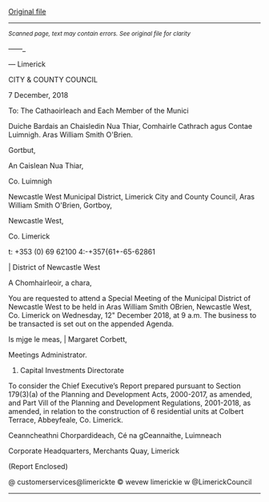 [Original file](https://www.limerick.ie/sites/default/files/media/documents/2018-12/00%202018-12-12%20Agenda.pdf)

---
*<small>Scanned page, text may contain errors. See original file for clarity</small>*  

——_

—
Limerick

CITY & COUNTY
COUNCIL

7 December, 2018

To: The Cathaoirleach and Each Member of the Munici

Duiche Bardais an Chaisledin Nua Thiar,
Comhairle Cathrach agus Contae Luimnigh.
Aras William Smith O'Brien.

Gortbut,

An Caislean Nua Thiar,

Co. Luimnigh

Newcastle West Municipal District,
Limerick City and County Council,
Aras William Smith O'Brien,
Gortboy,

Newcastle West,

Co. Limerick

t: +353 (0) 69 62100
4:-+357{61+-65-62861

| District of Newcastle West

A Chomhairleoir, a chara,

You are requested to attend a Special Meeting of the Municipal District of Newcastle West to
be held in Aras William Smith OBrien, Newcastle West, Co. Limerick on Wednesday, 12"
December 2018, at 9 a.m. The business to be transacted is set out on the appended Agenda.

Is mjge le meas, |
Margaret Corbett,

Meetings Administrator.

1. Capital Investments Directorate

To consider the Chief Executive’s Report prepared pursuant to Section 179(3)(a) of
the Planning and Development Acts, 2000-2017, as amended, and Part Vill of the
Planning and Development Regulations, 2001-2018, as amended, in relation to the
construction of 6 residential units at Colbert Terrace, Abbeyfeale, Co. Limerick.

Ceanncheathni Chorpardideach, Cé na gCeannaithe, Luimneach

Corporate Headquarters, Merchants Quay, Limerick

(Report Enclosed)

@ customerservices@limerickte
© wevew limerickie
w @LimerickCouncil


---
